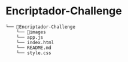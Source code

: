 # Encriptador-Challenge


```
└── 📁Encriptador-Challenge
    └── 📁images
    └── app.js
    └── index.html
    └── README.md
    └── style.css
```